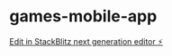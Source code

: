 # games-mobile-app

[Edit in StackBlitz next generation editor ⚡️](https://stackblitz.com/~/github.com/crowka1/games-mobile-app)